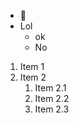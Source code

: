 * :tada:
* Lol
  * ok
  * No

1. Item 1
2. Item 2
    1. Item 2.1
    2. Item 2.2
      3. Item 2.3

